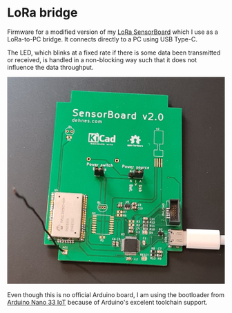 # LoRa bridge
Firmware for a modified version of my [LoRa SensorBoard](https://github.com/sebdehne/SensorBoard-Firmware) which
I use as a LoRa-to-PC bridge. It connects directly to a PC using USB Type-C.

The LED, which blinks at a fixed rate if there is some data been transmitted or received, is handled in a non-blocking way such that it does not influence the data throughput.

![alt text](media/pcb.jpg "PCB")

Even though this is no official Arduino board, I am using the bootloader from [Arduino Nano 33 IoT](https://store.arduino.cc/arduino-nano-33-iot) because of Arduino's excelent toolchain support.
